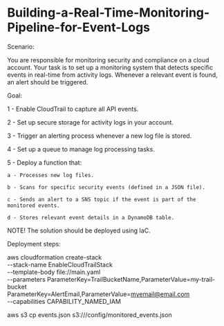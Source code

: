 # Building-a-Real-Time-Monitoring-Pipeline-for-Event-Logs

Scenario:

You are responsible for monitoring security and compliance on a cloud account. Your task is to set up a monitoring system that detects specific events in real-time from activity logs. Whenever a relevant event is found, an alert should be triggered.


Goal:

1 - Enable CloudTrail to capture all API events.

2 - Set up secure storage for activity logs in your account.

3 - Trigger an alerting process whenever a new log file is stored.

4 - Set up a queue to manage log processing tasks.

5 - Deploy a function that:

    a - Processes new log files.
    
    b - Scans for specific security events (defined in a JSON file).
    
    c - Sends an alert to a SNS topic if the event is part of the monitored events.

    d - Stores relevant event details in a DynamoDB table.
    
 
NOTE!
The solution should be deployed using IaC.

 
Deployment steps:

aws cloudformation create-stack \
  --stack-name EnableCloudTrailStack \
  --template-body file://main.yaml \
  --parameters ParameterKey=TrailBucketName,ParameterValue=my-trail-bucket \
                 ParameterKey=AlertEmail,ParameterValue=myemail@email.com \
  --capabilities CAPABILITY_NAMED_IAM

  aws s3 cp events.json s3://<Your-Bucket-Name>/config/monitored_events.json